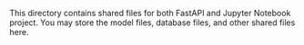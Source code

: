 This directory contains shared files for both FastAPI and Jupyter Notebook project.
You may store the model files, database files, and other shared files here.